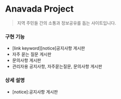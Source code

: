 # Anavada Project

> 지역 주민들 간의 소통과 정보공유를 돕는 사이트입니다.

### 구현 기능

+ [link keyword][notice]공지사항 게시판
+ 자주 묻는 질문 게시판
+ 문의사항 게시판
+ 관리자용 공지사항, 자주묻는질문, 문의사항 게시판

### 상세 설명

+ [notice]:공지사항 게시판
